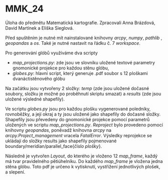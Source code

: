 # MMK_24
Úloha do předmětu Matematická kartografie. Zpracovali Anna Brázdová, David Martínek a Eliška Sieglová.

Před spuštěním je nutné mít nainstalované knihovny _arcpy_, _numpy_, _pathlib_ , _geopandas_ a _os_. Také je nutné nastavit na řádku č. 7 _workspace_.

Pro generování glóbů využíváme dva scripty
- _map\_projections.py_: zde jsou ve slovníku uložené textové parametry gnomonické projekce pro každou stěnu glóbu,
- _globes.py_: hlavní script, který generuje .pdf soubor s 12 ploškami dvanáctistěnového glóbu

Na začátku jsou vytvořeny 2 složky: _temp_ (zde jsou uložené dočasné soubory, složku je možné po proběhnutí skriptu smazat) a _results_ (zde jsou uložené výsledné shapefily).

Ve scriptu _globes.py_ jsou pro každou plošku vygenerované poledníky, rovnoběžky, a její okraj a ty jsou uložené jako shapefily do dočasné složky. Shapefily jsou převedeny do gnomonické projekce pomocí parametrů uložených ve scriptu _map\_projections.py_. _Reproject_ bylo provedeno pomocí knihovny _geopandas_, poněvadž knihovna _arcpy_ na _arcpy.Project\_management_ vracela _FatalError_. Výsledky reprojekce se ukládají do složky results jako shapefily pojmenované boundary/meridian/parallel_face{_číslo plošky_}.

Následně je vytvořen _Layout_, do kterého je vloženo 12 _map\_frame_, každý má tvar pravidelného pětiúhelníku. Do každého _map\_frame_ je vložena jedna stěna glóbu. Toto pdf je určeno k vytisknutí, vystřižení jednotlivých plošek, a slepení.




